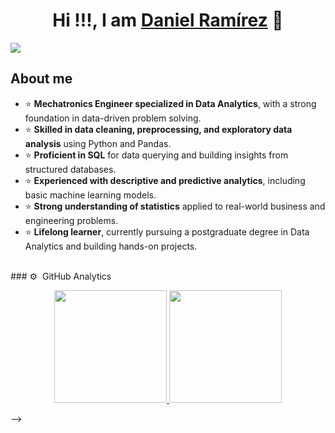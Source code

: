 <div align="center">
<h1 align="center">Hi !!!, I am  <a href="https://aristi.dev">Daniel Ramírez</a> 👋</h1>
</div>
<img src="https://imgur.com/a/RZEUrgV">

## About me
- ⭐ **Mechatronics Engineer specialized in Data Analytics**, with a strong foundation in data-driven problem solving.  
- ⭐ **Skilled in data cleaning, preprocessing, and exploratory data analysis** using Python and Pandas.  
- ⭐ **Proficient in SQL** for data querying and building insights from structured databases.  
- ⭐ **Experienced with descriptive and predictive analytics**, including basic machine learning models.  
- ⭐ **Strong understanding of statistics** applied to real-world business and engineering problems.  
- ⭐ **Lifelong learner**, currently pursuing a postgraduate degree in Data Analytics and building hands-on projects.

<br>
                    
</div>
### ⚙️ &nbsp;GitHub Analytics
<p align="center">
<a href="https://github.com/DanytechEngineer">
   <img height="180em" src="https://github-readme-stats-eight-theta.vercel.app/api?username=DanyDataipynb&show_icons=true&theme=algolia&include_all_commits=true&count_private=true"/>
  <img height="180em" src="https://github-readme-stats-eight-theta.vercel.app/api/top-langs/?username=DanyDataipynb&layout=compact&langs_count=8&theme=algolia"/>

</a>
</p>
-->
